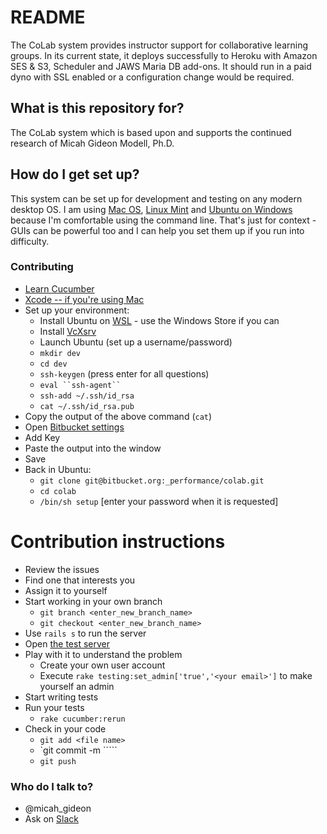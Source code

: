 # README #

The CoLab system provides instructor support for collaborative learning
groups. In its current state, it deploys successfully to Heroku with
Amazon SES & S3, Scheduler and JAWS Maria DB add-ons. It should run in a
paid dyno with SSL enabled or a configuration change would be required.

## What is this repository for? ##

The CoLab system which is based upon and supports the continued
research of Micah Gideon Modell, Ph.D.

## How do I get set up? ##

This system can be set up for development and testing on any modern
desktop OS. I am using [Mac OS](http://www.Apple.com), [Linux
Mint](https://www.linuxmint.com/download.php) and [Ubuntu on
Windows](https://wiki.ubuntu.com/WSL) because I'm comfortable using the
command line. That's just for context - GUIs can be powerful too and I
can help you set them up if you run into difficulty.


### Contributing ###

* [Learn Cucumber](https://cucumber.io/docs)
* [Xcode -- if you're using Mac](https://developer.apple.com/xcode/)
* Set up your environment:
    * Install Ubuntu on [WSL](https://wiki.ubuntu.com/WSL) - use the Windows Store if you can
    * Install [VcXsrv](sourceforge.net/projects/vcxsrv)
    * Launch Ubuntu (set up a username/password)
    * `mkdir dev`
    * `cd dev`
    * `ssh-keygen` (press enter for all questions)
    * `eval ``ssh-agent`` `
    * `ssh-add ~/.ssh/id_rsa`
    * `cat ~/.ssh/id_rsa.pub`
* Copy the output of the above command (`cat`)
* Open [Bitbucket settings](https://bitbucket.org/account/settings/ssh-keys/)
* Add Key
* Paste the output into the window
* Save
* Back in Ubuntu:
    * `git clone git@bitbucket.org:_performance/colab.git`
    * `cd colab`
    * `/bin/sh setup` [enter your password when it is requested]



# Contribution instructions #
* Review the issues
* Find one that interests you
* Assign it to yourself
* Start working in your own branch
    * `git branch <enter_new_branch_name>`
    * `git checkout <enter_new_branch_name>`
* Use `rails s` to run the server
* Open [the test server](http://localhost:3000)
* Play with it to understand the problem
    * Create your own user account
    * Execute `rake testing:set_admin['true','<your email>']` to make yourself an admin
* Start writing tests
* Run your tests
    * `rake cucumber:rerun`
* Check in your code
    * `git add <file name>`
    * `git commit -m ``<meaningful message>```
    * `git push`

### Who do I talk to? ###

* @micah_gideon
* Ask on [Slack](https://suny-k.slack.com/messages/G4DNHKPMM)
